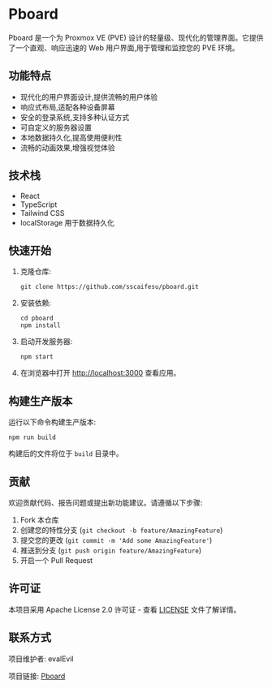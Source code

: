 # Pboard

Pboard 是一个为 Proxmox VE (PVE) 设计的轻量级、现代化的管理界面。它提供了一个直观、响应迅速的 Web 用户界面,用于管理和监控您的 PVE 环境。

## 功能特点

- 现代化的用户界面设计,提供流畅的用户体验
- 响应式布局,适配各种设备屏幕
- 安全的登录系统,支持多种认证方式
- 可自定义的服务器设置
- 本地数据持久化,提高使用便利性
- 流畅的动画效果,增强视觉体验

## 技术栈

- React
- TypeScript
- Tailwind CSS
- localStorage 用于数据持久化

## 快速开始

1. 克隆仓库:
   ```
   git clone https://github.com/sscaifesu/pboard.git
   ```

2. 安装依赖:
   ```
   cd pboard
   npm install
   ```

3. 启动开发服务器:
   ```
   npm start
   ```

4. 在浏览器中打开 [http://localhost:3000](http://localhost:3000) 查看应用。

## 构建生产版本

运行以下命令构建生产版本:

```
npm run build
```

构建后的文件将位于 `build` 目录中。

## 贡献

欢迎贡献代码、报告问题或提出新功能建议。请遵循以下步骤:

1. Fork 本仓库
2. 创建您的特性分支 (`git checkout -b feature/AmazingFeature`)
3. 提交您的更改 (`git commit -m 'Add some AmazingFeature'`)
4. 推送到分支 (`git push origin feature/AmazingFeature`)
5. 开启一个 Pull Request

## 许可证

本项目采用 Apache License 2.0 许可证 - 查看 [LICENSE](LICENSE) 文件了解详情。

## 联系方式

项目维护者: evalEvil

项目链接: [Pboard](https://github.com/sscaifesu/pboard)